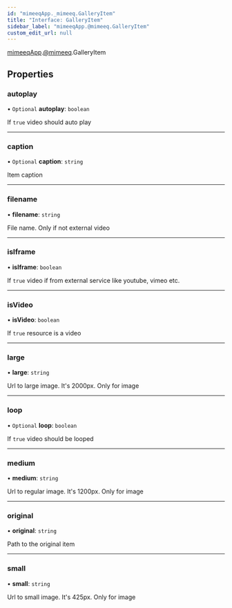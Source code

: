 ```yaml
---
id: "mimeeqApp._mimeeq.GalleryItem"
title: "Interface: GalleryItem"
sidebar_label: "mimeeqApp.@mimeeq.GalleryItem"
custom_edit_url: null
---
```


[mimeeqApp](../modules/mimeeqApp.md).[@mimeeq](../namespaces/mimeeqApp._mimeeq.md).GalleryItem

## Properties

### autoplay

• `Optional` **autoplay**: `boolean`

If `true` video should auto play

___

### caption

• `Optional` **caption**: `string`

Item caption

___

### filename

• **filename**: `string`

File name. Only if not external video

___

### isIframe

• **isIframe**: `boolean`

If `true` video if from external service like youtube, vimeo etc.

___

### isVideo

• **isVideo**: `boolean`

If `true` resource is a video

___

### large

• **large**: `string`

Url to large image. It's 2000px. Only for image

___

### loop

• `Optional` **loop**: `boolean`

If `true` video should be looped

___

### medium

• **medium**: `string`

Url to regular image. It's 1200px. Only for image

___

### original

• **original**: `string`

Path to the original item

___

### small

• **small**: `string`

Url to small image. It's 425px. Only for image
